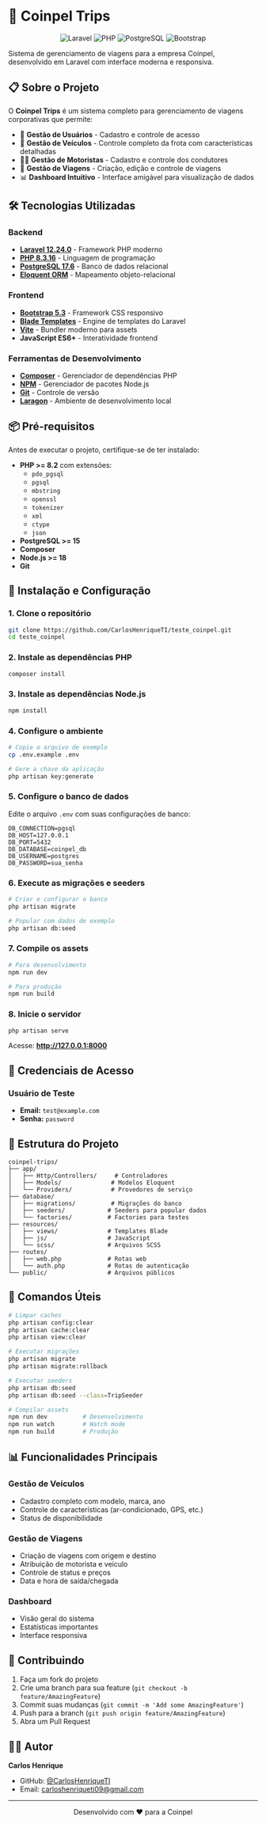 # 🚌 Coinpel Trips

<p align="center">
  <img src="https://img.shields.io/badge/Laravel-12.24.0-red?style=for-the-badge&logo=laravel" alt="Laravel">
  <img src="https://img.shields.io/badge/PHP-8.3.16-blue?style=for-the-badge&logo=php" alt="PHP">
  <img src="https://img.shields.io/badge/PostgreSQL-17.6-blue?style=for-the-badge&logo=postgresql" alt="PostgreSQL">
  <img src="https://img.shields.io/badge/Bootstrap-5.3-purple?style=for-the-badge&logo=bootstrap" alt="Bootstrap">
</p>

Sistema de gerenciamento de viagens para a empresa Coinpel, desenvolvido em Laravel com interface moderna e responsiva.

## 📋 Sobre o Projeto

O **Coinpel Trips** é um sistema completo para gerenciamento de viagens corporativas que permite:

- 👥 **Gestão de Usuários** - Cadastro e controle de acesso
- 🚗 **Gestão de Veículos** - Controle completo da frota com características detalhadas
- 👨‍✈️ **Gestão de Motoristas** - Cadastro e controle dos condutores
- 🎫 **Gestão de Viagens** - Criação, edição e controle de viagens
- 📊 **Dashboard Intuitivo** - Interface amigável para visualização de dados

## 🛠️ Tecnologias Utilizadas

### Backend
- **[Laravel 12.24.0](https://laravel.com)** - Framework PHP moderno
- **[PHP 8.3.16](https://php.net)** - Linguagem de programação
- **[PostgreSQL 17.6](https://postgresql.org)** - Banco de dados relacional
- **[Eloquent ORM](https://laravel.com/docs/eloquent)** - Mapeamento objeto-relacional

### Frontend
- **[Bootstrap 5.3](https://getbootstrap.com)** - Framework CSS responsivo
- **[Blade Templates](https://laravel.com/docs/blade)** - Engine de templates do Laravel
- **[Vite](https://vitejs.dev)** - Bundler moderno para assets
- **JavaScript ES6+** - Interatividade frontend

### Ferramentas de Desenvolvimento
- **[Composer](https://getcomposer.org)** - Gerenciador de dependências PHP
- **[NPM](https://npmjs.com)** - Gerenciador de pacotes Node.js
- **[Git](https://git-scm.com)** - Controle de versão
- **[Laragon](https://laragon.org)** - Ambiente de desenvolvimento local

## 📦 Pré-requisitos

Antes de executar o projeto, certifique-se de ter instalado:

- **PHP >= 8.2** com extensões:
  - `pdo_pgsql`
  - `pgsql`
  - `mbstring`
  - `openssl`
  - `tokenizer`
  - `xml`
  - `ctype`
  - `json`
- **PostgreSQL >= 15**
- **Composer**
- **Node.js >= 18**
- **Git**

## 🚀 Instalação e Configuração

### 1. Clone o repositório
```bash
git clone https://github.com/CarlosHenriqueTI/teste_coinpel.git
cd teste_coinpel
```

### 2. Instale as dependências PHP
```bash
composer install
```

### 3. Instale as dependências Node.js
```bash
npm install
```

### 4. Configure o ambiente
```bash
# Copie o arquivo de exemplo
cp .env.example .env

# Gere a chave da aplicação
php artisan key:generate
```

### 5. Configure o banco de dados
Edite o arquivo `.env` com suas configurações de banco:

```env
DB_CONNECTION=pgsql
DB_HOST=127.0.0.1
DB_PORT=5432
DB_DATABASE=coinpel_db
DB_USERNAME=postgres
DB_PASSWORD=sua_senha
```

### 6. Execute as migrações e seeders
```bash
# Criar e configurar o banco
php artisan migrate

# Popular com dados de exemplo
php artisan db:seed
```

### 7. Compile os assets
```bash
# Para desenvolvimento
npm run dev

# Para produção
npm run build
```

### 8. Inicie o servidor
```bash
php artisan serve
```

Acesse: **http://127.0.0.1:8000**

## 🔐 Credenciais de Acesso

### Usuário de Teste
- **Email:** `test@example.com`
- **Senha:** `password`

## 📁 Estrutura do Projeto

```
coinpel-trips/
├── app/
│   ├── Http/Controllers/     # Controladores
│   ├── Models/              # Modelos Eloquent
│   └── Providers/           # Provedores de serviço
├── database/
│   ├── migrations/          # Migrações do banco
│   ├── seeders/            # Seeders para popular dados
│   └── factories/          # Factories para testes
├── resources/
│   ├── views/              # Templates Blade
│   ├── js/                 # JavaScript
│   └── scss/               # Arquivos SCSS
├── routes/
│   ├── web.php             # Rotas web
│   └── auth.php            # Rotas de autenticação
└── public/                 # Arquivos públicos
```

## 🔧 Comandos Úteis

```bash
# Limpar caches
php artisan config:clear
php artisan cache:clear
php artisan view:clear

# Executar migrações
php artisan migrate
php artisan migrate:rollback

# Executar seeders
php artisan db:seed
php artisan db:seed --class=TripSeeder

# Compilar assets
npm run dev          # Desenvolvimento
npm run watch        # Watch mode
npm run build        # Produção
```

## 📊 Funcionalidades Principais

### Gestão de Veículos
- Cadastro completo com modelo, marca, ano
- Controle de características (ar-condicionado, GPS, etc.)
- Status de disponibilidade

### Gestão de Viagens
- Criação de viagens com origem e destino
- Atribuição de motorista e veículo
- Controle de status e preços
- Data e hora de saída/chegada

### Dashboard
- Visão geral do sistema
- Estatísticas importantes
- Interface responsiva

## 🤝 Contribuindo

1. Faça um fork do projeto
2. Crie uma branch para sua feature (`git checkout -b feature/AmazingFeature`)
3. Commit suas mudanças (`git commit -m 'Add some AmazingFeature'`)
4. Push para a branch (`git push origin feature/AmazingFeature`)
5. Abra um Pull Request

## 👨‍💻 Autor

**Carlos Henrique**
- GitHub: [@CarlosHenriqueTI](https://github.com/CarlosHenriqueTI)
- Email: carloshenriqueti09@gmail.com

---

<p align="center">
  Desenvolvido com ❤️ para a Coinpel
</p>
